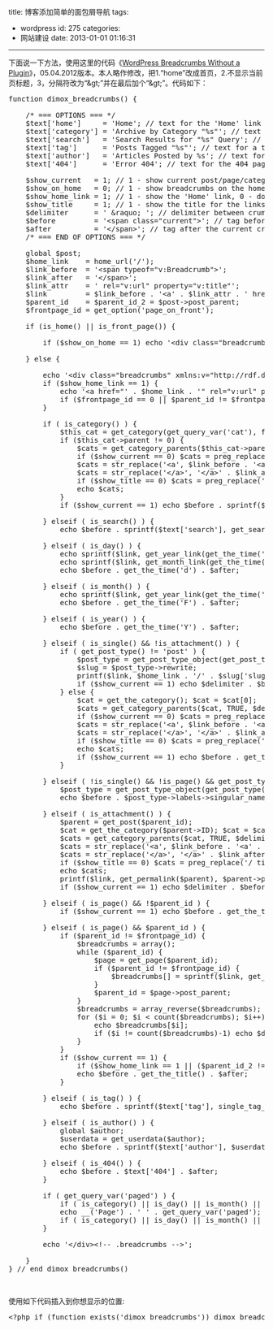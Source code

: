 title: 博客添加简单的面包屑导航
tags:
  - wordpress
id: 275
categories:
  - 网站建设
date: 2013-01-01 01:16:31
---

下面说一下方法，使用这里的代码《[WordPress Breadcrumbs Without a Plugin](http://dimox.net/wordpress-breadcrumbs-without-a-plugin/ "http://dimox.net/wordpress-breadcrumbs-without-a-plugin/")》，05.04.2012版本。本人略作修改，把1.“home”改成首页，2.不显示当前页标题，3，分隔符改为“&gt;”并在最后加个“&gt;”。代码如下：

<pre class="lang:php decode:true">function dimox_breadcrumbs() {

    /* === OPTIONS === */
    $text['home']     = 'Home'; // text for the 'Home' link
    $text['category'] = 'Archive by Category "%s"'; // text for a category page
    $text['search']   = 'Search Results for "%s" Query'; // text for a search results page
    $text['tag']      = 'Posts Tagged "%s"'; // text for a tag page
    $text['author']   = 'Articles Posted by %s'; // text for an author page
    $text['404']      = 'Error 404'; // text for the 404 page

    $show_current   = 1; // 1 - show current post/page/category title in breadcrumbs, 0 - don't show
    $show_on_home   = 0; // 1 - show breadcrumbs on the homepage, 0 - don't show
    $show_home_link = 1; // 1 - show the 'Home' link, 0 - don't show
    $show_title     = 1; // 1 - show the title for the links, 0 - don't show
    $delimiter      = ' &amp;raquo; '; // delimiter between crumbs
    $before         = '&lt;span class="current"&gt;'; // tag before the current crumb
    $after          = '&lt;/span&gt;'; // tag after the current crumb
    /* === END OF OPTIONS === */

    global $post;
    $home_link    = home_url('/');
    $link_before  = '&lt;span typeof="v:Breadcrumb"&gt;';
    $link_after   = '&lt;/span&gt;';
    $link_attr    = ' rel="v:url" property="v:title"';
    $link         = $link_before . '&lt;a' . $link_attr . ' href="%1$s"&gt;%2$s&lt;/a&gt;' . $link_after;
    $parent_id    = $parent_id_2 = $post-&gt;post_parent;
    $frontpage_id = get_option('page_on_front');

    if (is_home() || is_front_page()) {

        if ($show_on_home == 1) echo '&lt;div class="breadcrumbs"&gt;&lt;a href="' . $home_link . '"&gt;' . $text['home'] . '&lt;/a&gt;&lt;/div&gt;';

    } else {

        echo '&lt;div class="breadcrumbs" xmlns:v="http://rdf.data-vocabulary.org/#"&gt;';
        if ($show_home_link == 1) {
            echo '&lt;a href="' . $home_link . '" rel="v:url" property="v:title"&gt;' . $text['home'] . '&lt;/a&gt;';
            if ($frontpage_id == 0 || $parent_id != $frontpage_id) echo $delimiter;
        }

        if ( is_category() ) {
            $this_cat = get_category(get_query_var('cat'), false);
            if ($this_cat-&gt;parent != 0) {
                $cats = get_category_parents($this_cat-&gt;parent, TRUE, $delimiter);
                if ($show_current == 0) $cats = preg_replace("#^(.+)$delimiter$#", "$1", $cats);
                $cats = str_replace('&lt;a', $link_before . '&lt;a' . $link_attr, $cats);
                $cats = str_replace('&lt;/a&gt;', '&lt;/a&gt;' . $link_after, $cats);
                if ($show_title == 0) $cats = preg_replace('/ title="(.*?)"/', '', $cats);
                echo $cats;
            }
            if ($show_current == 1) echo $before . sprintf($text['category'], single_cat_title('', false)) . $after;

        } elseif ( is_search() ) {
            echo $before . sprintf($text['search'], get_search_query()) . $after;

        } elseif ( is_day() ) {
            echo sprintf($link, get_year_link(get_the_time('Y')), get_the_time('Y')) . $delimiter;
            echo sprintf($link, get_month_link(get_the_time('Y'),get_the_time('m')), get_the_time('F')) . $delimiter;
            echo $before . get_the_time('d') . $after;

        } elseif ( is_month() ) {
            echo sprintf($link, get_year_link(get_the_time('Y')), get_the_time('Y')) . $delimiter;
            echo $before . get_the_time('F') . $after;

        } elseif ( is_year() ) {
            echo $before . get_the_time('Y') . $after;

        } elseif ( is_single() &amp;&amp; !is_attachment() ) {
            if ( get_post_type() != 'post' ) {
                $post_type = get_post_type_object(get_post_type());
                $slug = $post_type-&gt;rewrite;
                printf($link, $home_link . '/' . $slug['slug'] . '/', $post_type-&gt;labels-&gt;singular_name);
                if ($show_current == 1) echo $delimiter . $before . get_the_title() . $after;
            } else {
                $cat = get_the_category(); $cat = $cat[0];
                $cats = get_category_parents($cat, TRUE, $delimiter);
                if ($show_current == 0) $cats = preg_replace("#^(.+)$delimiter$#", "$1", $cats);
                $cats = str_replace('&lt;a', $link_before . '&lt;a' . $link_attr, $cats);
                $cats = str_replace('&lt;/a&gt;', '&lt;/a&gt;' . $link_after, $cats);
                if ($show_title == 0) $cats = preg_replace('/ title="(.*?)"/', '', $cats);
                echo $cats;
                if ($show_current == 1) echo $before . get_the_title() . $after;
            }

        } elseif ( !is_single() &amp;&amp; !is_page() &amp;&amp; get_post_type() != 'post' &amp;&amp; !is_404() ) {
            $post_type = get_post_type_object(get_post_type());
            echo $before . $post_type-&gt;labels-&gt;singular_name . $after;

        } elseif ( is_attachment() ) {
            $parent = get_post($parent_id);
            $cat = get_the_category($parent-&gt;ID); $cat = $cat[0];
            $cats = get_category_parents($cat, TRUE, $delimiter);
            $cats = str_replace('&lt;a', $link_before . '&lt;a' . $link_attr, $cats);
            $cats = str_replace('&lt;/a&gt;', '&lt;/a&gt;' . $link_after, $cats);
            if ($show_title == 0) $cats = preg_replace('/ title="(.*?)"/', '', $cats);
            echo $cats;
            printf($link, get_permalink($parent), $parent-&gt;post_title);
            if ($show_current == 1) echo $delimiter . $before . get_the_title() . $after;

        } elseif ( is_page() &amp;&amp; !$parent_id ) {
            if ($show_current == 1) echo $before . get_the_title() . $after;

        } elseif ( is_page() &amp;&amp; $parent_id ) {
            if ($parent_id != $frontpage_id) {
                $breadcrumbs = array();
                while ($parent_id) {
                    $page = get_page($parent_id);
                    if ($parent_id != $frontpage_id) {
                        $breadcrumbs[] = sprintf($link, get_permalink($page-&gt;ID), get_the_title($page-&gt;ID));
                    }
                    $parent_id = $page-&gt;post_parent;
                }
                $breadcrumbs = array_reverse($breadcrumbs);
                for ($i = 0; $i &lt; count($breadcrumbs); $i++) {
                    echo $breadcrumbs[$i];
                    if ($i != count($breadcrumbs)-1) echo $delimiter;
                }
            }
            if ($show_current == 1) {
                if ($show_home_link == 1 || ($parent_id_2 != 0 &amp;&amp; $parent_id_2 != $frontpage_id)) echo $delimiter;
                echo $before . get_the_title() . $after;
            }

        } elseif ( is_tag() ) {
            echo $before . sprintf($text['tag'], single_tag_title('', false)) . $after;

        } elseif ( is_author() ) {
            global $author;
            $userdata = get_userdata($author);
            echo $before . sprintf($text['author'], $userdata-&gt;display_name) . $after;

        } elseif ( is_404() ) {
            echo $before . $text['404'] . $after;
        }

        if ( get_query_var('paged') ) {
            if ( is_category() || is_day() || is_month() || is_year() || is_search() || is_tag() || is_author() ) echo ' (';
            echo __('Page') . ' ' . get_query_var('paged');
            if ( is_category() || is_day() || is_month() || is_year() || is_search() || is_tag() || is_author() ) echo ')';
        }

        echo '&lt;/div&gt;&lt;!-- .breadcrumbs --&gt;';

    }
} // end dimox_breadcrumbs()</pre>

&nbsp;

使用如下代码插入到你想显示的位置:

<pre class="lang:php decode:true ">&lt;?php if (function_exists('dimox_breadcrumbs')) dimox_breadcrumbs(); ?&gt;</pre>

&nbsp;

<div class="wp_syntax"></div>

<menu id="userscript-search-by-image" type="context"></menu><menu id="userscript-search-by-image" type="context"></menu>